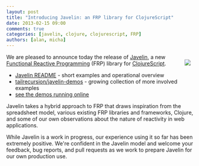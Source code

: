 ```yaml
---
layout: post
title: "Introducing Javelin: an FRP library for ClojureScript"
date: 2013-02-15 09:00
comments: true
categories: [javelin, clojure, clojurescript, FRP]
authors: [alan, micha]
---
```


<img style="padding:15px;" align="right" src="https://dl.dropbox.com/u/12379861/javelin.png">

We are pleased to announce today the release of
[Javelin](https://github.com/tailrecursion/javelin), a new
[Functional Reactive Programming](http://en.wikipedia.org/wiki/Functional_reactive_programming)
(FRP) library for
[ClojureScript](https://github.com/clojure/clojurescript).

* [Javelin README](https://github.com/tailrecursion/javelin/blob/master/README.md) - short examples and operational overview
* [tailrecursion/javelin-demos](https://github.com/tailrecursion/javelin-demos) - growing collection of more involved examples
* [see the demos running online](https://dl.dropboxusercontent.com/u/12379861/javelin_demos/index.html)

Javelin takes a hybrid approach to FRP that draws inspiration from the
spreadsheet model, various existing FRP libraries and frameworks,
Clojure, and some of our own observations about the nature of
reactivity in web applications.

While Javelin is a work in progress, our experience using it so far
has been extremely positive.  We're confident in the Javelin model and
welcome your feedback, bug reports, and pull requests as we work to
prepare Javelin for our own production use.

